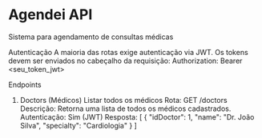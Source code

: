 # Agendei API
Sistema para agendamento de consultas médicas

Autenticação
A maioria das rotas exige autenticação via JWT. Os tokens devem ser enviados no cabeçalho da requisição:
Authorization: Bearer <seu_token_jwt>

Endpoints
1. Doctors (Médicos)
Listar todos os médicos
Rota: GET /doctors
Descrição: Retorna uma lista de todos os médicos cadastrados.
Autenticação: Sim (JWT)
Resposta:
[
  {
    "idDoctor": 1,
    "name": "Dr. João Silva",
    "specialty": "Cardiologia"
  }
]
